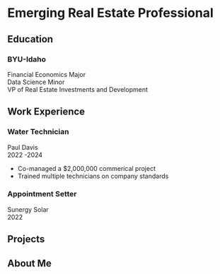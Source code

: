# Emerging Real Estate Professional

## Education
### BYU-Idaho  
Financial Economics Major  
Data Science Minor  
VP of Real Estate Investments and Development  


## Work Experience

### Water Technician  
Paul Davis  
2022 -2024  
- Co-managed a $2,000,000 commerical project  
- Trained multiple technicians on company standards  

### Appointment Setter  
Sunergy Solar  
2022  

## Projects 


## About Me


